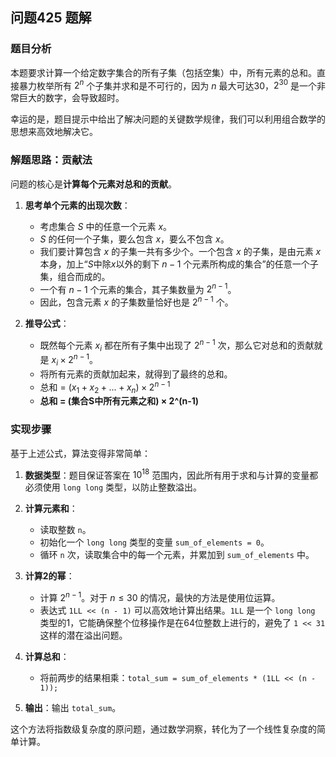 ## 问题425 题解

### 题目分析

本题要求计算一个给定数字集合的所有子集（包括空集）中，所有元素的总和。直接暴力枚举所有 $2^n$ 个子集并求和是不可行的，因为 $n$ 最大可达30，$2^{30}$ 是一个非常巨大的数字，会导致超时。

幸运的是，题目提示中给出了解决问题的关键数学规律，我们可以利用组合数学的思想来高效地解决它。

### 解题思路：贡献法

问题的核心是**计算每个元素对总和的贡献**。

1.  **思考单个元素的出现次数**：
    -   考虑集合 $S$ 中的任意一个元素 $x$。
    -   $S$ 的任何一个子集，要么包含 $x$，要么不包含 $x$。
    -   我们要计算包含 $x$ 的子集一共有多少个。一个包含 $x$ 的子集，是由元素 $x$ 本身，加上“$S$中除$x$以外的剩下 $n-1$ 个元素所构成的集合”的任意一个子集，组合而成的。
    -   一个有 $n-1$ 个元素的集合，其子集数量为 $2^{n-1}$。
    -   因此，包含元素 $x$ 的子集数量恰好也是 $2^{n-1}$ 个。

2.  **推导公式**：
    -   既然每个元素 $x_i$ 都在所有子集中出现了 $2^{n-1}$ 次，那么它对总和的贡献就是 $x_i \times 2^{n-1}$。
    -   将所有元素的贡献加起来，就得到了最终的总和。
    -   总和 = $(x_1 + x_2 + ... + x_n) \times 2^{n-1}$
    -   **总和 = (集合S中所有元素之和) × 2^(n-1)**

### 实现步骤

基于上述公式，算法变得非常简单：

1.  **数据类型**：题目保证答案在 $10^{18}$ 范围内，因此所有用于求和与计算的变量都必须使用 `long long` 类型，以防止整数溢出。

2.  **计算元素和**：
    -   读取整数 `n`。
    -   初始化一个 `long long` 类型的变量 `sum_of_elements = 0`。
    -   循环 `n` 次，读取集合中的每一个元素，并累加到 `sum_of_elements` 中。

3.  **计算2的幂**：
    -   计算 $2^{n-1}$。对于 $n \le 30$ 的情况，最快的方法是使用位运算。
    -   表达式 `1LL << (n - 1)` 可以高效地计算出结果。`1LL` 是一个 `long long` 类型的1，它能确保整个位移操作是在64位整数上进行的，避免了 `1 << 31` 这样的潜在溢出问题。

4.  **计算总和**：
    -   将前两步的结果相乘：`total_sum = sum_of_elements * (1LL << (n - 1));`

5.  **输出**：输出 `total_sum`。

这个方法将指数级复杂度的原问题，通过数学洞察，转化为了一个线性复杂度的简单计算。

